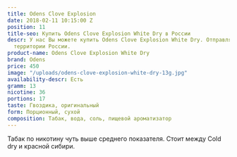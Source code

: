 ```yaml
---
title: Odens Clove Explosion
date: 2018-02-11 10:15:00 Z
position: 11
title-seo: Купить Odens Clove Explosion White Dry в России
descr: У нас Вы можете купить Odens Clove Explosion White Dry. Отправляем по всей
  территории России.
product-name: Odens Clove Explosion White Dry
brand: Odens
price: 450
image: "/uploads/odens-clove-explosion-white-dry-13g.jpg"
availability-descr: Есть
gramm: 13
nicotine: 36
portions: 17
taste: Гвоздика, оригинальный
form: Порционный, сухой
composition: Табак, вода, соль, пищевой ароматизатор
---
```


Табак по никотину чуть выше среднего показателя. Стоит между Cold dry и красной сибири.